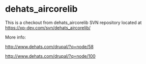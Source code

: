 # dehats_aircorelib

This is a checkout from dehats_aircorelib SVN repository located at
https://xp-dev.com/svn/dehats_aircorelib/

More info:

http://www.dehats.com/drupal/?q=node/58

http://www.dehats.com/drupal/?q=node/100
